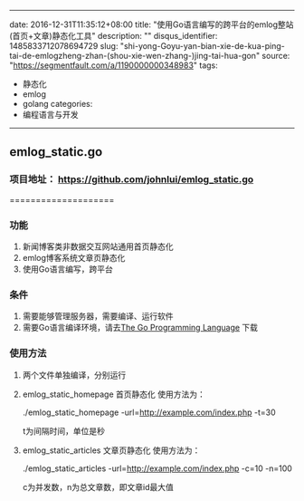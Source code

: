 
---
date: 2016-12-31T11:35:12+08:00
title: "使用Go语言编写的跨平台的emlog整站(首页+文章)静态化工具"
description: ""
disqus_identifier: 1485833712078694729
slug: "shi-yong-Goyu-yan-bian-xie-de-kua-ping-tai-de-emlogzheng-zhan-(shou-xie-wen-zhang-)jing-tai-hua-gon"
source: "https://segmentfault.com/a/1190000000348983"
tags: 
- 静态化 
- emlog 
- golang 
categories:
- 编程语言与开发
---

emlog\_static.go
----------------

### 项目地址： <https://github.com/johnlui/emlog_static.go>

====================

### 功能

1.  新闻博客类非数据交互网站通用首页静态化
2.  emlog博客系统文章页静态化
3.  使用Go语言编写，跨平台

### 条件

1.  需要能够管理服务器，需要编译、运行软件
2.  需要Go语言编译环境，请去[The Go Programming
    Language](http://golang.org/) 下载

### 使用方法

1.  两个文件单独编译，分别运行
2.  emlog\_static\_homepage 首页静态化 使用方法为：

    ./emlog\_static\_homepage -url=<http://example.com/index.php> -t=30

    t为间隔时间，单位是秒

3.  emlog\_static\_articles 文章页静态化 使用方法为：

    ./emlog\_static\_articles -url=<http://example.com/index.php> -c=10
    -n=100

    c为并发数，n为总文章数，即文章id最大值



